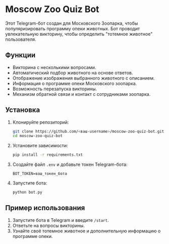 # Moscow Zoo Quiz Bot

Этот Telegram-бот создан для Московского Зоопарка, чтобы популяризировать программу опеки животных. Бот проводит увлекательную викторину, чтобы определить "тотемное животное" пользователя.

## Функции
- Викторина с несколькими вопросами.
- Автоматический подбор животного на основе ответов.
- Отображение изображения выбранного животного с описанием.
- Информация о программе опеки Московского зоопарка.
- Возможность перезапуска викторины.
- Механизм обратной связи и контакт с сотрудниками зоопарка.

## Установка
1. Клонируйте репозиторий:
   ```bash
   git clone https://github.com/<ваш-username>/moscow-zoo-quiz-bot.git
   cd moscow-zoo-quiz-bot
   ```
2. Установите зависимости:
   ```bash
   pip install -r requirements.txt
   ```
3. Создайте файл `.env` и добавьте токен Telegram-бота:
   ```
   BOT_TOKEN=ваш_токен_бота
   ```
4. Запустите бота:
   ```bash
   python bot.py
   ```

## Пример использования
1. Запустите бота в Telegram и введите `/start`.
2. Ответьте на вопросы викторины.
3. Узнайте своё тотемное животное и дополнительную информацию о программе опеки.
